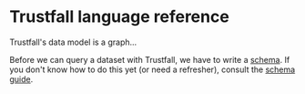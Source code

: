 # Trustfall language reference

Trustfall's data model is a graph...

Before we can query a dataset with Trustfall, we have to write a [schema](./glossary.md#schema).
If you don't know how to do this yet (or need a refresher), consult the
[schema guide](./schema/index.md).
